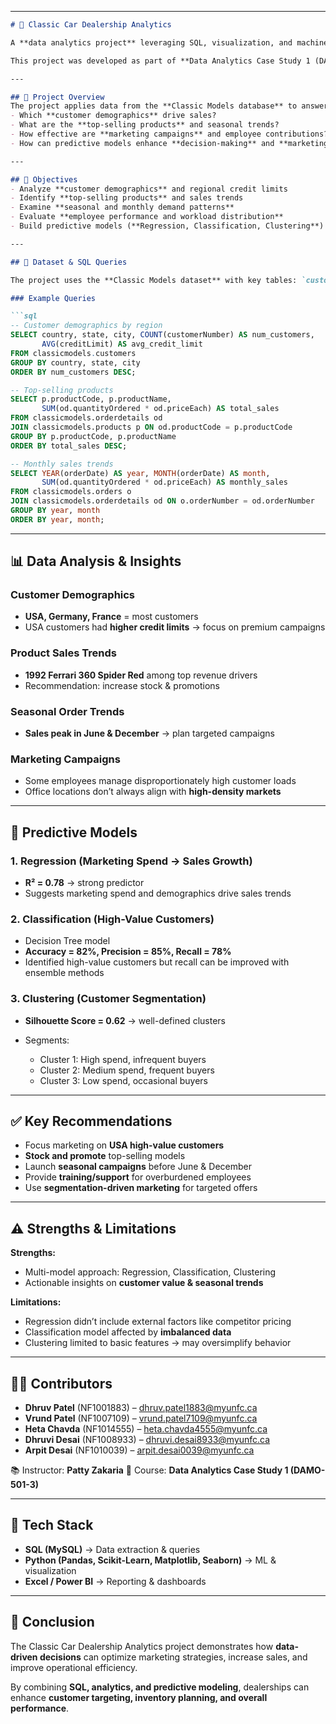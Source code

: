 
---

````markdown
# 🚗 Classic Car Dealership Analytics  

A **data analytics project** leveraging SQL, visualization, and machine learning techniques to analyze **customer behavior, sales trends, and marketing performance** for a classic car dealership.  

This project was developed as part of **Data Analytics Case Study 1 (DAMO-501-3)**.  

---

## 📌 Project Overview  
The project applies data from the **Classic Models database** to answer key business questions such as:  
- Which **customer demographics** drive sales?  
- What are the **top-selling products** and seasonal trends?  
- How effective are **marketing campaigns** and employee contributions?  
- How can predictive models enhance **decision-making** and **marketing strategies**?  

---

## 🎯 Objectives  
- Analyze **customer demographics** and regional credit limits  
- Identify **top-selling products** and sales trends  
- Examine **seasonal and monthly demand patterns**  
- Evaluate **employee performance and workload distribution**  
- Build predictive models (**Regression, Classification, Clustering**) to support strategy  

---

## 📂 Dataset & SQL Queries  

The project uses the **Classic Models dataset** with key tables: `customers`, `orders`, `orderdetails`, `employees`, `offices`, `products`.  

### Example Queries  

```sql
-- Customer demographics by region
SELECT country, state, city, COUNT(customerNumber) AS num_customers,
       AVG(creditLimit) AS avg_credit_limit
FROM classicmodels.customers
GROUP BY country, state, city
ORDER BY num_customers DESC;
````

```sql
-- Top-selling products
SELECT p.productCode, p.productName,
       SUM(od.quantityOrdered * od.priceEach) AS total_sales
FROM classicmodels.orderdetails od
JOIN classicmodels.products p ON od.productCode = p.productCode
GROUP BY p.productCode, p.productName
ORDER BY total_sales DESC;
```

```sql
-- Monthly sales trends
SELECT YEAR(orderDate) AS year, MONTH(orderDate) AS month,
       SUM(od.quantityOrdered * od.priceEach) AS monthly_sales
FROM classicmodels.orders o
JOIN classicmodels.orderdetails od ON o.orderNumber = od.orderNumber
GROUP BY year, month
ORDER BY year, month;
```

---

## 📊 Data Analysis & Insights

### Customer Demographics

* **USA, Germany, France** = most customers
* USA customers had **higher credit limits** → focus on premium campaigns

### Product Sales Trends

* **1992 Ferrari 360 Spider Red** among top revenue drivers
* Recommendation: increase stock & promotions

### Seasonal Order Trends

* **Sales peak in June & December** → plan targeted campaigns

### Marketing Campaigns

* Some employees manage disproportionately high customer loads
* Office locations don’t always align with **high-density markets**

---

## 🤖 Predictive Models

### 1. Regression (Marketing Spend → Sales Growth)

* **R² = 0.78** → strong predictor
* Suggests marketing spend and demographics drive sales trends

### 2. Classification (High-Value Customers)

* Decision Tree model
* **Accuracy = 82%, Precision = 85%, Recall = 78%**
* Identified high-value customers but recall can be improved with ensemble methods

### 3. Clustering (Customer Segmentation)

* **Silhouette Score = 0.62** → well-defined clusters
* Segments:

  * Cluster 1: High spend, infrequent buyers
  * Cluster 2: Medium spend, frequent buyers
  * Cluster 3: Low spend, occasional buyers

---

## ✅ Key Recommendations

* Focus marketing on **USA high-value customers**
* **Stock and promote** top-selling models
* Launch **seasonal campaigns** before June & December
* Provide **training/support** for overburdened employees
* Use **segmentation-driven marketing** for targeted offers

---

## ⚠️ Strengths & Limitations

**Strengths:**

* Multi-model approach: Regression, Classification, Clustering
* Actionable insights on **customer value & seasonal trends**

**Limitations:**

* Regression didn’t include external factors like competitor pricing
* Classification model affected by **imbalanced data**
* Clustering limited to basic features → may oversimplify behavior

---

## 👨‍💻 Contributors

* **Dhruv Patel** (NF1001883) – [dhruv.patel1883@myunfc.ca](mailto:dhruv.patel1883@myunfc.ca)
* **Vrund Patel** (NF1007109) – [vrund.patel7109@myunfc.ca](mailto:vrund.patel7109@myunfc.ca)
* **Heta Chavda** (NF1014555) – [heta.chavda4555@myunfc.ca](mailto:heta.chavda4555@myunfc.ca)
* **Dhruvi Desai** (NF1008933) – [dhruvi.desai8933@myunfc.ca](mailto:dhruvi.desai8933@myunfc.ca)
* **Arpit Desai** (NF1010039) – [arpit.desai0039@myunfc.ca](mailto:arpit.desai0039@myunfc.ca)

📚 Instructor: **Patty Zakaria**
📖 Course: **Data Analytics Case Study 1 (DAMO-501-3)**

---

## 📂 Tech Stack

* **SQL (MySQL)** → Data extraction & queries
* **Python (Pandas, Scikit-Learn, Matplotlib, Seaborn)** → ML & visualization
* **Excel / Power BI** → Reporting & dashboards

---

## 📌 Conclusion

The Classic Car Dealership Analytics project demonstrates how **data-driven decisions** can optimize marketing strategies, increase sales, and improve operational efficiency.

By combining **SQL, analytics, and predictive modeling**, dealerships can enhance **customer targeting, inventory planning, and overall performance**.
